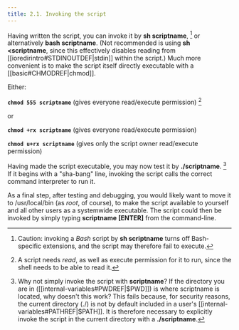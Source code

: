 ```yaml
---
title: 2.1. Invoking the script
---
```


Having written the script, you can invoke it by **sh scriptname**, [^1] or alternatively **bash scriptname**. (Not recommended is using **sh <scriptname**, since this effectively disables reading from [[ioredirintro#STDINOUTDEF|stdin]] within the script.) Much more convenient is to make the script itself directly executable with a [[basic#CHMODREF|chmod]].

Either:

**`chmod 555 scriptname`** (gives everyone read/execute permission) [^2]

or

**`chmod +rx scriptname`** (gives everyone read/execute permission)

**`chmod u+rx scriptname`** (gives only the script owner read/execute permission)

Having made the script executable, you may now test it by **./scriptname**. [^3] If it begins with a "sha-bang" line, invoking the script calls the correct command interpreter to run it.

As a final step, after testing and debugging, you would likely want to move it to /usr/local/bin (as _root_, of course), to make the script available to yourself and all other users as a systemwide executable. The script could then be invoked by simply typing **scriptname** **\[ENTER]** from the command-line.

[^1]: Caution: invoking a _Bash_ script by **sh scriptname** turns off Bash-specific extensions, and the script may therefore fail to execute.

[^2]: A script needs _read_, as well as execute permission for it to run, since the shell needs to be able to read it.

[^3]: Why not simply invoke the script with **scriptname**? If the directory you are in ([[internal-variables#PWDREF|$PWD]]) is where scriptname is located, why doesn't this work? This fails because, for security reasons, the current directory (./) is not by default included in a user's [[internal-variables#PATHREF|$PATH]]. It is therefore necessary to explicitly invoke the script in the current directory with a **./scriptname**.
